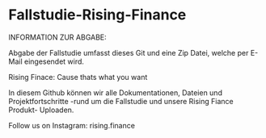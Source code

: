 # Fallstudie-Rising-Finance
INFORMATION ZUR ABGABE:

Abgabe der Fallstudie umfasst dieses Git und eine Zip Datei, welche per E-Mail eingesendet wird.


Rising Finace: Cause thats what you want

In diesem Github können wir alle Dokumentationen, Dateien und Projektfortschritte -rund um die Fallstudie und unsere Rising Fiance Produkt- Uploaden.

Follow us on Instagram: rising.finance
